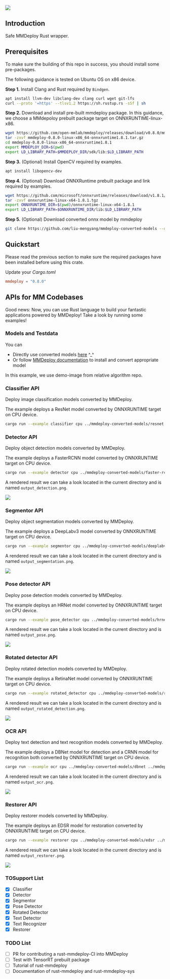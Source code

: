 ![](images/rust-mmdeploy-logo.png)


## Introduction

Safe MMDeploy Rust wrapper.

## Prerequisites

To make sure the building of this repo in success, you should install some pre-packages.

The following guidance is tested on Ubuntu OS on x86 device.

**Step 1.** Install Clang and Rust required by `Bindgen`.

```bash
apt install llvm-dev libclang-dev clang curl wget git-lfs
curl --proto '=https' --tlsv1.2 https://sh.rustup.rs -sSf | sh
```

**Step 2.** Download and install pre-built mmdeploy package. In this guidance, we choose a MMdepoloy prebuilt package target on ONNXRUNTIME-linux-x86.

```bash
wget https://github.com/open-mmlab/mmdeploy/releases/download/v0.8.0/mmdeploy-0.8.0-linux-x86_64-onnxruntime1.8.1.tar.gz
tar -zxvf mmdeploy-0.8.0-linux-x86_64-onnxruntime1.8.1.tar.gz
cd mmdeploy-0.8.0-linux-x86_64-onnxruntime1.8.1
export MMDEPLOY_DIR=$(pwd)
export LD_LIBRARY_PATH=$MMDEPLOY_DIR/sdk/lib:$LD_LIBRARY_PATH
```

**Step 3.** (Optional) Install OpenCV required by examples.

```bash
apt install libopencv-dev
```

**Step 4.** (Optional) Download ONNXRuntime prebuilt package and link required by examples.

```bash
wget https://github.com/microsoft/onnxruntime/releases/download/v1.8.1/onnxruntime-linux-x64-1.8.1.tgz
tar -zxvf onnxruntime-linux-x64-1.8.1.tgz
export ONNXRUNTIME_DIR=$(pwd)/onnxruntime-linux-x64-1.8.1
export LD_LIBRARY_PATH=$ONNXRUNTIME_DIR/lib:$LD_LIBRARY_PATH
```

**Step 5.** (Optional) Download converted onnx model by mmdeploy
```bash
git clone https://github.com/liu-mengyang/mmdeploy-converted-models --depth=1
```


## Quickstart

Please read the previous section to make sure the required packages have been installed before using this crate.

Update your *Cargo.toml*

```toml
mmdeploy = "0.8.0"
```

## APIs for MM Codebases

Good news: Now, you can use Rust language to build your fantastic applications powered by MMDeploy!
Take a look by running some examples! 

### Models and Testdata

You can 

* Directly use converted models [here](https://github.com/liu-mengyang/mmdeploy-converted-models) ^_^
* Or follow [MMDeploy documentation](https://mmdeploy.readthedocs.io/en/latest/get_started.html#convert-model) to install and convert appropriate model

In this example, we use demo-image from relative algorithm repo.

### Classifier API

Deploy image classification models converted by MMDeploy.

The example deploys a ResNet model converted by ONNXRUNTIME target on CPU device.

```bash
cargo run --example classifier cpu ../mmdeploy-converted-models/resnet ../mmclassification/demo/dog.jpg
```

### Detector API

Deploy object detection models converted by MMDeploy.

The example deploys a FasterRCNN model converted by ONNXRUNTIME target on CPU device.

```bash
cargo run --example detector cpu ../mmdeploy-converted-models/faster-rcnn-ort ../mmdetection/demo/demo.jpg
```

A rendered result we can take a look located in the current directory and is named `output_detection.png`.

![](images/output_detection.png)

### Segmentor API

Deploy object segmentation models converted by MMDeploy.

The example deploys a DeepLabv3 model converted by ONNXRUNTIME target on CPU device.

```bash
cargo run --example segmentor cpu ../mmdeploy-converted-models/deeplabv3 ../mmsegmentation/demo/demo.png
```

A rendered result we can take a look located in the current directory and is named `output_segmentation.png`.

![](images/output_segmentation.png)

### Pose detector API

Deploy pose detection models converted by MMDeploy.

The example deploys an HRNet model converted by ONNXRUNTIME target on CPU device.

```bash
cargo run --example pose_detector cpu ../mmdeploy-converted-models/hrnet ../mmdeploy/demo/resources/human-pose.jpg
```

A rendered result we can take a look located in the current directory and is named `output_pose.png`.

![](images/output_pose.png)

### Rotated detector API

Deploy rotated detection models converted by MMDeploy.

The example deploys a RetinaNet model converted by ONNXRUNTIME target on CPU device.

```bash
cargo run --example rotated_detector cpu ../mmdeploy-converted-models/retinanet ../mmrotate/demo/demo.jpg
```

A rendered result we can take a look located in the current directory and is named `output_rotated_detection.png`.

![](images/output_rotated_detection.png)

### OCR API

Deploy text detection and text recognition models converted by MMDeploy.

The example deploys a DBNet model for detection and a CRNN model for recognition both converted by ONNXRUNTIME target on CPU device.

```bash
cargo run --example ocr cpu ../mmdeploy-converted-models/dbnet ../mmdeploy-converted-models/crnn ../mmocr/demo/demo_text_det.jpg
```

A rendered result we can take a look located in the current directory and is named `output_ocr.png`.

![](images/output_ocr.png)

### Restorer API

Deploy restorer models converted by MMDeploy.

The example deploys an EDSR model for restoration converted by ONNXRUNTIME target on CPU device.

```bash
cargo run --example restorer cpu ../mmdeploy-converted-models/edsr ../mmediting/tests/data/lq/baboon_x4.png
```

A rendered result we can take a look located in the current directory and is named `output_restorer.png`.

![](images/output_restorer.png)

### TOSupport List

- [x] Classifier
- [x] Detector
- [x] Segmentor
- [x] Pose Detector
- [x] Rotated Detector
- [x] Text Detector
- [x] Text Recognizer
- [x] Restorer

### TODO List

- [ ] PR for contributing a rust-mmdeploy-CI into MMDeploy
- [ ] Test with TensorRT prebuilt package
- [ ] Tutorial of rust-mmdeploy
- [ ] Documentation of rust-mmdeploy and rust-mmdeploy-sys
